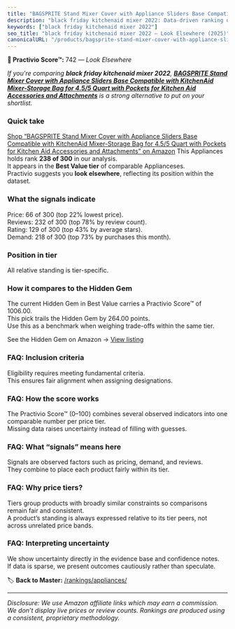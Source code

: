 ```yaml
---
title: "BAGSPRITE Stand Mixer Cover with Appliance Sliders Base Compatible with KitchenAid Mixer-Storage Bag for 4.5/5 Quart with Pockets for Kitchen Aid Accessories and Attachments"
description: "black friday kitchenaid mixer 2022: Data-driven ranking using the Practivio Score™. Positioned by quality, value, demand, findability, momentum."
keywords: ["black friday kitchenaid mixer 2022"]
seo_title: "black friday kitchenaid mixer 2022 — Look Elsewhere (2025)"
canonicalURL: "/products/bagsprite-stand-mixer-cover-with-appliance-sliders-base-compatible-with-kitchenaid-mixer-storage-bag-for-455-quart-with-pockets-for-kitchen-aid-accessories-and-attachments-B0CX4YWJL8/"
---
```


**🚫 Practivio Score™:** 742 — _Look Elsewhere_


*If you're comparing **black friday kitchenaid mixer 2022**, **[BAGSPRITE Stand Mixer Cover with Appliance Sliders Base Compatible with KitchenAid Mixer-Storage Bag for 4.5/5 Quart with Pockets for Kitchen Aid Accessories and Attachments](https://www.amazon.com/dp/B0CX4YWJL8?tag=practivio-20)** is a strong alternative to put on your shortlist.*
### Quick take
[Shop “BAGSPRITE Stand Mixer Cover with Appliance Sliders Base Compatible with KitchenAid Mixer-Storage Bag for 4.5/5 Quart with Pockets for Kitchen Aid Accessories and Attachments” on Amazon](https://www.amazon.com/dp/B0CX4YWJL8?tag=practivio-20)
This Appliances holds rank **238 of 300** in our analysis.  
It appears in the **Best Value tier** of comparable Applianceses.  
Practivio suggests you **look elsewhere**, reflecting its position within the dataset.

### What the signals indicate
Price: 66 of 300 (top 22% lowest price).  
Reviews: 232 of 300 (top 78% by review count).  
Rating: 129 of 300 (top 43% by average stars).  
Demand: 218 of 300 (top 73% by purchases this month).

### Position in tier
All relative standing is tier-specific.

### How it compares to the Hidden Gem
The current Hidden Gem in Best Value carries a Practivio Score™ of 1006.00.  
This pick trails the Hidden Gem by 264.00 points.  
Use this as a benchmark when weighing trade-offs within the same tier.  

See the Hidden Gem on Amazon → [View listing](https://www.amazon.com/dp/B0764HS4SL?tag=practivio-20)

### FAQ: Inclusion criteria
Eligibility requires meeting fundamental criteria.  
This ensures fair alignment when assigning designations.

### FAQ: How the score works
The Practivio Score™ (0–100) combines several observed indicators into one comparable number per price tier.  
Missing data raises uncertainty instead of filling with guesses.

### FAQ: What “signals” means here
Signals are observed factors such as pricing, demand, and reviews.  
They combine to place each product fairly within its tier.

### FAQ: Why price tiers?
Tiers group products with broadly similar constraints so comparisons remain fair and consistent.  
A product’s standing is always expressed relative to its tier peers, not across unrelated price bands.

### FAQ: Interpreting uncertainty
We show uncertainty directly in the evidence base and confidence notes.  
If data is sparse, we present outcomes cautiously rather than speculate.


🏷️ **Back to Master:** [/rankings/appliances/](/rankings/appliances/)

---
_Disclosure: We use Amazon affiliate links which may earn a commission. We don’t display live prices or review counts. Rankings are produced using a consistent, proprietary methodology._
